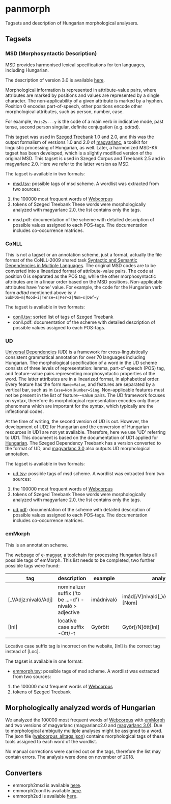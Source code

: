 # panmorph
Tagsets and description of Hungarian morphological analysers. 


## Tagsets

### MSD (Morphosyntactic Description)

MSD provides harmonised lexical specifications for ten languages, including Hungarian. 

The description of version 3.0 is available [here](http://nl.ijs.si/ME/Vault/V3/msd/html/).

Morphological information is represented in attribute-value pairs, where attributes are marked by positions and values are represented by a single character. The non-applicability of a given attribute is marked by a hyphen. Position 0 encodes part-of-speech, other positions encode other morphological attributes, such as person, number, case. 

For example, `Vmis2s---y` is the code of a main verb in indicative mode, past tense, second person singular, definite conjugation (e.g. _adtad_).

This tagset was used in [Szeged Treebank](http://rgai.inf.u-szeged.hu/index.php?lang=en&page=SzegedTreebank) 1.0 and 2.0, and this was the output formalism of versions 1.0 and 2.0 of [magyarlanc](http://rgai.inf.u-szeged.hu/index.php?lang=en&page=magyarlanc), a toolkit for linguistic processing of Hungarian, as well. Later, a harmonized MSD-KR tagset has been developed, which is a slightly modified version of the original MSD. This tagset is used in Szeged Corpus and Treebank 2.5 and in magyarlanc 2.0. Here we refer to the latter version as MSD. 

The tagset is available in two formats:

* [msd.tsv](msd.tsv): possible tags of msd scheme. A wordlist was extracted from two sources:
1. the 100000 most frequent words of [Webcorpus](http://mokk.bme.hu/resources/webcorpus/)
1. tokens of Szeged Treebank
These words were morphologically analyzed with magyarlanc 2.0, the list contains only the tags.
* msd.pdf: documentation of the scheme with detailed description of possible values assigned to each POS-tags. The documentation includes co-occurrence matrices.

### CoNLL

This is not a tagset or an annotation scheme, just a format, actually the file format of the CoNLL-2009 shared task [Syntactic and Semantic Dependencies in Multiple Languages](http://aclweb.org/anthology/W09-1201). The original MSD codes are to be converted into a linearized format of attribute-value pairs. The code at position 0 is separated as the POS tag, while the other morphosyntactic attributes are in a linear order based on the MSD positions. Non-applicable attributes have 'none' value. For example, the code for the Hungarian verb form _adtad_ mentioned above is: `V SubPOS=m|Mood=i|Tense=s|Per=2|Num=s|Def=y`

The tagset is available in two formats:

* [conll.tsv](conll.tsv): sorted list of tags of Szeged Treebank
* conll.pdf: documentation of the scheme with detailed description of possible values assigned to each POS-tags.

### UD

[Universal Dependencies](http://universaldependencies.org) (UD) is a framework for cross-linguistically consistent grammatical annotation for over 70 languages including Hungarian. The morphological specification of a word in the UD scheme consists of three levels of representation: lemma, part-of-speech (POS) tag, and feature-value pairs representing morphosyntactic properties of the word. The latter attributes are in a linearized format, in alphabetical order. Every feature has the form `Name=Value`, and features are separated by a vertical bar, such as in `Case=Nom|Number=Sing`. Non-applicable features must not be present in the list of feature--value pairs. The UD framework focuses on syntax, therefore its morphological representation encodes only those phenomena which are important for the syntax, which typically are the inflectional codes. 

At the time of writing, the second version of UD is out. However, the development of UD2 for Hungarian and the conversion of Hungarian resources in UD1 are not yet available. Therefore, here we use 'UD' referring to UD1. This document is based on the documentation of UD1 applied for [Hungarian](https://universaldependencies.org/docsv1/index.html#hu). The Szeged Dependency Treebank has a version converted to the format of UD, and [magyarlanc 3.0](http://rgai.inf.u-szeged.hu/index.php?lang=en&page=magyarlanc) also outputs UD morphological annotation.

The tagset is available in two formats:

* [ud.tsv](ud.tsv): possible tags of msd scheme. A wordlist was extracted from two sources:
1. the 100000 most frequent words of [Webcorpus](http://mokk.bme.hu/resources/webcorpus/)
1. tokens of Szeged Treebank
These words were morphologically analyzed with magyarlanc 2.0, the list contains only the tags.
* [ud.pdf](panmorph_ud.pdf): documentation of the scheme with detailed description of possible values assigned to each POS-tags. The documentation includes co-occurrence matrices.

### emMorph

This is an annotation scheme.

The webpage of [e-magyar](https://e-magyar.hu/en/textmodules/emmorph_codelist), a toolchain for processing Hungarian lists all possible tags of emMorph. This list needs to be completed, two further possible tags were found:

| tag | description | example | analysis |
------|-------------|----------|---------|
| [_VAdjz:nivaló/Adj] | nominalizer suffix ('to be ...-d') -nivaló > adjective | imádnivaló | imád[/V]nivaló[_VAdjz:nivaló/Adj][Nom] |
| [Inl] | locative case suffix -Ott/-t	| Győrött |	Győr[/N]ött[Inl] |

Locative case suffix tag is incorrect on the website, [Inl] is the correct tag instead of [Loc].

The tagset is available in one format:

* [emmorph.tsv](emmorph.tsv): possible tags of msd scheme. A wordlist was extracted from two sources:
1. the 100000 most frequent words of [Webcorpus](http://mokk.bme.hu/resources/webcorpus/)
1. tokens of Szeged Treebank

## Morphologically analyzed words of Hungarian

We analyzed the 100000 most frequent words of [Webcorpus](http://mokk.bme.hu/resources/webcorpus/) with [emMorph](https://github.com/dlt-rilmta/emMorph) and two versions of magyarlanc (magyarlanc2.0 and [magyarlanc 3.0](http://rgai.inf.u-szeged.hu/index.php?lang=en&page=magyarlanc)). Due to morphological ambiguity multiple analyses might be assigned to a word. The json file ([webcorpus_alltags.json](webcorpus_alltags.json)) contains morphological tags of these tools assigned to each word of the wordlist.

No manual corrections were carried out on the tags, therefore the list may contain errors. The analysis were done on november of 2018.

## Converters

* emmorph2msd is available [here](https://github.com/vadno/emmorph2msd). 
* emmorph2conll is available [here](https://github.com/vadno/emmorph2conll). 
* emmorph2ud is available [here](https://github.com/vadno/emmorph2ud). 
